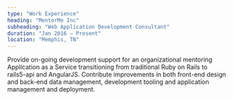 ```yaml
---
type: "Work Experience"
heading: "MentorMe Inc"
subheading: "Web Application Development Consultant"
duration: "Jan 2016 – Present"
location: "Memphis, TN"
---
```


Provide on-going development support for an organizational mentoring Application as a Service transitioning from traditional Ruby on Rails to rails5-api and AngularJS. Contribute improvements in both front-end design and back-end data management, development tooling and application management and deployment.